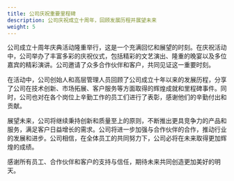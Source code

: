 ```yaml
---
title: 公司庆祝重要里程碑
description: 公司庆祝成立十周年，回顾发展历程并展望未来
weight: 5
---
```


公司成立十周年庆典活动隆重举行，这是一个充满回忆和展望的时刻。在庆祝活动中，公司举办了丰富多彩的庆祝仪式，包括精彩的文艺演出、隆重的晚宴以及多位嘉宾的精彩演讲。公司邀请了众多合作伙伴和客户，共同见证这一重要时刻。

在活动中，公司创始人和高层管理人员回顾了公司成立十年以来的发展历程，分享了公司在技术创新、市场拓展、客户服务等方面取得的辉煌成就和里程碑事件。同时，公司也对在各个岗位上辛勤工作的员工们进行了表彰，感谢他们的辛勤付出和贡献。

展望未来，公司将继续秉持创新和质量至上的原则，不断推出更具竞争力的产品和服务，满足客户日益增长的需求。公司将进一步加强与合作伙伴的合作，推动行业的发展和进步。公司相信，在全体员工的共同努力下，公司必将在未来取得更加辉煌的成绩。

感谢所有员工、合作伙伴和客户的支持与信任，期待未来共同创造更加美好的明天。